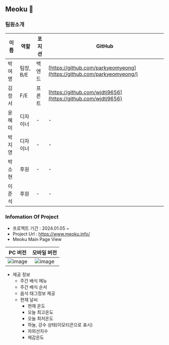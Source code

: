 ## Meoku 👋

### 팀원소개
| 이름   | 역할 | 포지션 | GitHub  |
|--------|------|--------|---------|
| 박여명 | 팀장, B/E | 백엔드 | [https://github.com/parkyeomyeong](https://github.com/parkyeomyeong/) |
| 김정서 | F/E  | 프론트 | [https://github.com/wjdtj9656](https://github.com/wjdtj9656)           |
| 윤혜미 | 디자이너 | -  | -       |
| 박지영 | 디자이너 | -  | -       |
| 박소현 | 후원 | -  | -       |
| 이준석 | 후원 | -  | -       |


### Infomation Of Project

- 프로젝트 기간 : 2024.01.05 ~
- Project Url : https://www.meoku.info/
- Meoku Main Page View
  
| PC 버전                                                                                                         | 모바일 버전                                                                                                    |
|:---------------------------------------------------------------------------------------------------------------:|:--------------------------------------------------------------------------------------------------------------:|
| ![image](https://github.com/parkyeomyeong/MyDevOpsToolkit/assets/68410186/f6f9e794-617c-47f7-9666-4bc3e17c9cb7) | ![image](https://github.com/parkyeomyeong/MyDevOpsToolkit/assets/68410186/53344822-ae1f-4219-8e10-8f3e05a99e75) |

- 제공 정보
  - 주간 배식 메뉴
  - 주간 배식 순서
  - 음식 태그정보 제공
  - 현재 날씨
      - 현재 온도
      - 오늘 최고온도
      - 오늘 최저온도
      - 하늘, 강수 상태(이모티콘으로 표시)
      - 자외선지수
      - 체감온도
<!--

**Here are some ideas to get you started:**

🙋‍♀️ A short introduction - what is your organization all about?
🌈 Contribution guidelines - how can the community get involved?
👩‍💻 Useful resources - where can the community find your docs? Is there anything else the community should know?
🍿 Fun facts - what does your team eat for breakfast?
🧙 Remember, you can do mighty things with the power of [Markdown](https://docs.github.com/github/writing-on-github/getting-started-with-writing-and-formatting-on-github/basic-writing-and-formatting-syntax)
-->
